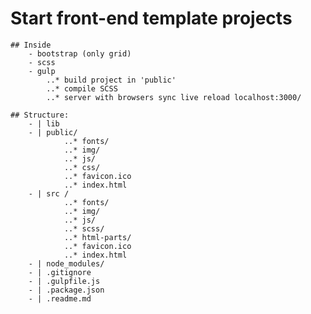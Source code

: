 # Start front-end template projects 
	
	## Inside
		- bootstrap (only grid)
		- scss
		- gulp	
			..*	build project in 'public'
			..*	compile SCSS
			..*	server with browsers sync live reload localhost:3000/

	## Structure: 
		- | lib
		- | public/
				..* fonts/
				..* img/
				..* js/
				..* css/
				..* favicon.ico
				..* index.html
		- | src / 
				..* fonts/
				..* img/
				..* js/
				..* scss/
				..* html-parts/
				..* favicon.ico
				..* index.html
		- |	node_modules/
		- | .gitignore
		- | .gulpfile.js
		- | .package.json
		- | .readme.md		





